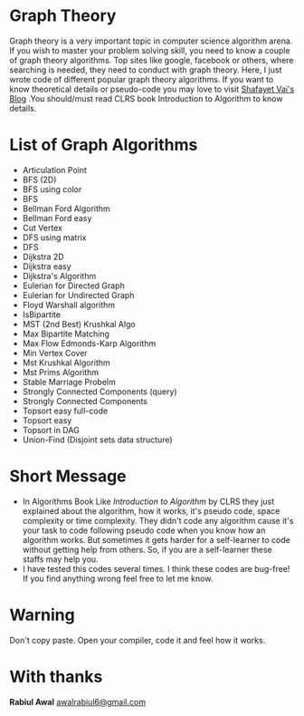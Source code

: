 # Graph Theory
Graph theory is a very important topic in computer science algorithm arena. If you wish to master your problem solving skill, you need to know a couple of graph theory algorithms. Top sites like google, facebook or others, where searching is needed, they need to conduct with graph theory. Here, I just wrote code of different popular graph theory algorithms. If you want to know theoretical details or pseudo-code you may love to visit [Shafayet Vai's Blog](http://www.shafaetsplanet.com/planetcoding/)  .You should/must read CLRS book Introduction to Algorithm to know details.

# List of Graph Algorithms

* Articulation Point
* BFS (2D)
* BFS using color
* BFS
* Bellman Ford Algorithm
* Bellman Ford easy
* Cut Vertex
* DFS using matrix
* DFS
* Dijkstra 2D
* Dijkstra easy
* Dijkstra's Algorithm 
* Eulerian for Directed Graph
* Eulerian for Undirected Graph
* Floyd Warshall algorithm
* IsBipartite
* MST (2nd Best) Krushkal Algo
* Max Bipartite Matching
* Max Flow Edmonds-Karp Algorithm
* Min Vertex Cover
* Mst Krushkal Algorithm
* Mst Prims Algorithm
* Stable Marriage Probelm
* Strongly Connected Components (query)
* Strongly Connected Components
* Topsort easy full-code
* Topsort easy
* Topsort in DAG
* Union-Find (Disjoint sets data structure)

# Short Message
* In Algorithms Book Like _Introduction to Algorithm_ by CLRS they just explained about the algorithm, how it works, it's pseudo code, space complexity or time complexity. They didn't code any algorithm cause it's your task to code following pseudo code when you know how an algorithm works. But sometimes it gets harder for a self-learner to code without getting help from others. So, if you are a self-learner these staffs may help you. 
* I have tested this codes several times. I think these codes are bug-free! If you find anything wrong feel free to let me know. 

# Warning 
Don't copy paste. Open your compiler, code it and feel how it works.

# With thanks
**Rabiul Awal**
awalrabiul6@gmail.com



